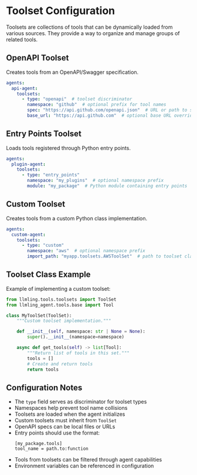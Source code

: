 # Toolset Configuration

Toolsets are collections of tools that can be dynamically loaded from various sources. They provide a way to organize and manage groups of related tools.

## OpenAPI Toolset
Creates tools from an OpenAPI/Swagger specification.

```yaml
agents:
  api-agent:
    toolsets:
      - type: "openapi"  # toolset discriminator
        namespace: "github"  # optional prefix for tool names
        spec: "https://api.github.com/openapi.json"  # URL or path to spec
        base_url: "https://api.github.com"  # optional base URL override
```

## Entry Points Toolset
Loads tools registered through Python entry points.

```yaml
agents:
  plugin-agent:
    toolsets:
      - type: "entry_points"
        namespace: "my_plugins"  # optional namespace prefix
        module: "my_package"  # Python module containing entry points
```

## Custom Toolset
Creates tools from a custom Python class implementation.

```yaml
agents:
  custom-agent:
    toolsets:
      - type: "custom"
        namespace: "aws"  # optional namespace prefix
        import_path: "myapp.toolsets.AWSToolSet"  # path to toolset class
```

## Toolset Class Example
Example of implementing a custom toolset:

```python
from llmling.tools.toolsets import ToolSet
from llmling_agent.tools.base import Tool

class MyToolSet(ToolSet):
    """Custom toolset implementation."""

    def __init__(self, namespace: str | None = None):
        super().__init__(namespace=namespace)

    async def get_tools(self) -> list[Tool]:
        """Return list of tools in this set."""
        tools = []
        # Create and return tools
        return tools
```

## Configuration Notes

- The `type` field serves as discriminator for toolset types
- Namespaces help prevent tool name collisions
- Toolsets are loaded when the agent initializes
- Custom toolsets must inherit from `ToolSet`
- OpenAPI specs can be local files or URLs
- Entry points should use the format:
  ```
  [my_package.tools]
  tool_name = path.to:function
  ```
- Tools from toolsets can be filtered through agent capabilities
- Environment variables can be referenced in configuration
